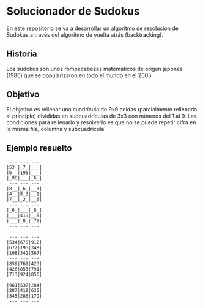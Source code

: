 # Solucionador de Sudokus
En este repositorio se va a desarrollar un algoritmo de resolución de Sudokus a través del algoritmo de vuelta atrás (backtracking).

## Historia
Los sudokus son unos rompecabezas matemáticos de origen japonés (1986) que se popularizaron en todo el mundo en el 2005.

## Objetivo
El objetivo es rellenar una cuadrícula de 9x9 celdas (parcialmente rellenada al principio) divididas en subcuadrículas de 3x3 con números del 1 al 9. Las condiciones para rellenarlo y resolverlo es que no se puede repetir cifra en la misma fila, columna y subcuadrícula.

## Ejemplo resuelto

```plaintext
 --- --- ---
|53_|_7_|___|
|6__|195|___|
|_98|___|_6_|
 --- --- ---
|8__|_6_|__3|
|4__|8_3|__1|
|7__|_2_|__6|
 --- --- ---
|_6_|___|_8_|
|___|419|__5|
|___|_8_|_79|
 --- --- ---

 --- --- ---
|534|678|912|
|672|195|348|
|198|342|567|
 --- --- ---
|859|761|423|
|426|853|791|
|713|924|856|
 --- --- ---
|961|537|284|
|287|419|635|
|345|286|179|
 --- --- ---
